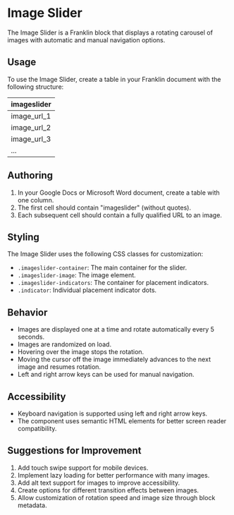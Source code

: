 # Image Slider

The Image Slider is a Franklin block that displays a rotating carousel of images with automatic and manual navigation options.

## Usage

To use the Image Slider, create a table in your Franklin document with the following structure:

| imageslider |
|-------------|
| image_url_1 |
| image_url_2 |
| image_url_3 |
| ...         |

## Authoring

1. In your Google Docs or Microsoft Word document, create a table with one column.
2. The first cell should contain "imageslider" (without quotes).
3. Each subsequent cell should contain a fully qualified URL to an image.

## Styling

The Image Slider uses the following CSS classes for customization:

- `.imageslider-container`: The main container for the slider.
- `.imageslider-image`: The image element.
- `.imageslider-indicators`: The container for placement indicators.
- `.indicator`: Individual placement indicator dots.

## Behavior

- Images are displayed one at a time and rotate automatically every 5 seconds.
- Images are randomized on load.
- Hovering over the image stops the rotation.
- Moving the cursor off the image immediately advances to the next image and resumes rotation.
- Left and right arrow keys can be used for manual navigation.

## Accessibility

- Keyboard navigation is supported using left and right arrow keys.
- The component uses semantic HTML elements for better screen reader compatibility.

## Suggestions for Improvement

1. Add touch swipe support for mobile devices.
2. Implement lazy loading for better performance with many images.
3. Add alt text support for images to improve accessibility.
4. Create options for different transition effects between images.
5. Allow customization of rotation speed and image size through block metadata.
